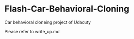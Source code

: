 # Flash-Car-Behavioral-Cloning
Car behavioral cloneing project of Udacuty

Please refer to write_up.md
